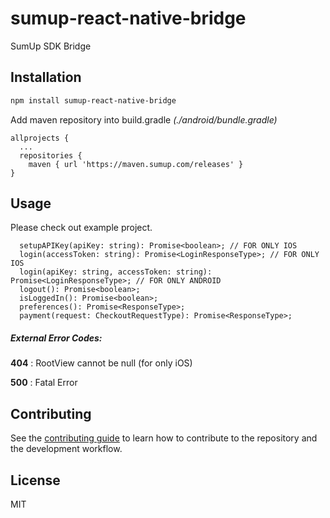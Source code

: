 # sumup-react-native-bridge

SumUp SDK Bridge

## Installation

```sh
npm install sumup-react-native-bridge
```

Add maven repository into build.gradle *(./android/bundle.gradle)*

```
allprojects {
  ...
  repositories { 
    maven { url 'https://maven.sumup.com/releases' }
}
```

## Usage

Please check out example project.

```
  setupAPIKey(apiKey: string): Promise<boolean>; // FOR ONLY IOS
  login(accessToken: string): Promise<LoginResponseType>; // FOR ONLY IOS
  login(apiKey: string, accessToken: string): Promise<LoginResponseType>; // FOR ONLY ANDROID
  logout(): Promise<boolean>;
  isLoggedIn(): Promise<boolean>;
  preferences(): Promise<ResponseType>;
  payment(request: CheckoutRequestType): Promise<ResponseType>;
```

##### External Error Codes: #####

**404**
: RootView cannot be null (for only iOS)

**500**
: Fatal Error

## Contributing

See the [contributing guide](CONTRIBUTING.md) to learn how to contribute to the repository and the development workflow.

## License

MIT

